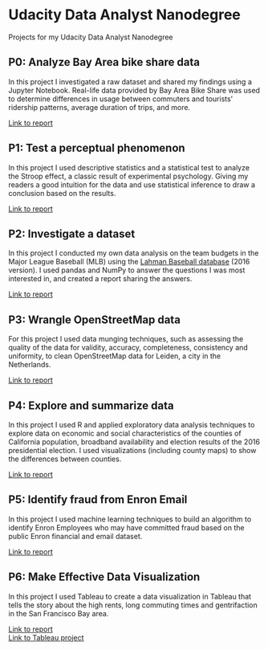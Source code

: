 # Udacity Data Analyst Nanodegree
Projects for my Udacity Data Analyst Nanodegree

## P0: Analyze Bay Area bike share data
In this project I investigated a raw dataset and shared my findings using a Jupyter Notebook. Real-life data provided by Bay Area Bike Share was used to determine differences in usage between commuters and tourists' ridership patterns, average duration of trips, and more.

[Link to report](https://github.com/mariannerose/udacity_dand/blob/master/p0/Bay_Area_Bike_Share_Analysis.ipynb)

## P1: Test a perceptual phenomenon
In this project I used descriptive statistics and a statistical test to analyze the Stroop effect, a classic result of experimental psychology. Giving my readers a good intuition for the data and use statistical inference to draw a conclusion based on the results.

[Link to report](https://github.com/mariannerose/udacity_dand/blob/master/p1/Project_I_-_Statistics.pdf)

## P2: Investigate a dataset
In this project I conducted my own data analysis on the team budgets in the Major League Baseball (MLB) using the [Lahman Baseball database](http://www.seanlahman.com/baseball-archive/statistics/) (2016 version). I used pandas and NumPy to answer the questions I was most interested in, and created a report sharing the answers. 

[Link to report](https://github.com/mariannerose/udacity_dand/blob/master/p2/Project%202%20-%20Baseball%20-%20Team%20budgets%20revised.ipynb)

## P3: Wrangle OpenStreetMap data
For this project I used data munging techniques, such as assessing the quality of the data for validity, accuracy, completeness, consistency and uniformity, to clean OpenStreetMap data for Leiden, a city in the Netherlands. 

[Link to report](https://github.com/mariannerose/udacity_dand/blob/master/p3/Project%20OpenStreetMap.pdf)

## P4: Explore and summarize data
In this project I used R and applied exploratory data analysis techniques to explore data on economic and social characteristics of the counties of California population, broadband availability and election results of the 2016 presidential election. I used visualizations (including county maps) to show the differences between counties.

[Link to report](https://github.com/mariannerose/udacity_dand/blob/master/p4/project_final%20(revised).html)

## P5: Identify fraud from Enron Email
In this project I used machine learning techniques to build an algorithm to identify Enron Employees who may have committed fraud based on the public Enron financial and email dataset.

[Link to report](https://github.com/mariannerose/udacity_dand/blob/master/p5/Machine%20learning%20questions%20-revised.pdf)

## P6: Make Effective Data Visualization
In this project I used Tableau to create a data visualization in Tableau that tells the story about the high rents, long commuting times and gentrifaction in the San Francisco Bay area.

[Link to report](https://github.com/mariannerose/udacity_dand/blob/master/p8/SFBA%20summary.pdf)<br/>
[Link to Tableau project](https://public.tableau.com/profile/rianne.heijboer#!/vizhome/SFBAv2/Story1)

